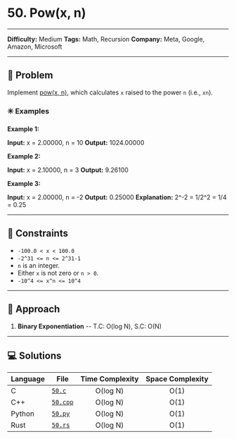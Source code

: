 # 50. Pow(x, n)

---
**Difficulty:** Medium
**Tags:** Math, Recursion
**Company:** Meta, Google, Amazon, Microsoft
___
## 🧠 Problem

Implement [pow(x, n)](http://www.cplusplus.com/reference/valarray/pow/), which calculates `x` raised to the power `n` (i.e., `xn`).

### ✳️ Examples

**Example 1:**

**Input:** x = 2.00000, n = 10
**Output:** 1024.00000

**Example 2:**

**Input:** x = 2.10000, n = 3
**Output:** 9.26100

**Example 3:**

**Input:** x = 2.00000, n = -2
**Output:** 0.25000
**Explanation:** 2^-2 = 1/2^2 = 1/4 = 0.25

---
## 📌 Constraints

- `-100.0 < x < 100.0`
- `-2^31 <= n <= 2^31-1`
- `n` is an integer.
- Either `x` is not zero or `n > 0`.
- `-10^4 <= x^n <= 10^4`

---

## 🚀 Approach

1. **Binary Exponentiation** -- T.C: O(log N), S.C: O(N)

---

## 💻 Solutions

| Language | File                 | Time Complexity | Space Complexity |
| -------- | -------------------- | :-------------: | :--------------: |
| C        | [`50.c`](./50.c)     |    O(log N)     |       O(1)       |
| C++      | [`50.cpp`](./50.cpp) |    O(log N)     |       O(1)       |
| Python   | [`50.py`](./50.py)   |    O(log N)     |       O(1)       |
| Rust     | [`50.rs`](./50.rs)   |    O(log N)     |       O(1)       |
